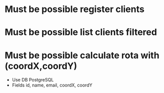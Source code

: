 # Must be possible register clients
# Must be possible list clients filtered
# Must be possible calculate rota with (coordX,coordY)


- Use DB PostgreSQL
- Fields id, name, email, coordX, coordY


